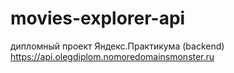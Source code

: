 # movies-explorer-api 

дипломный проект Яндекс.Практикума (backend) 
https://api.olegdiplom.nomoredomainsmonster.ru

